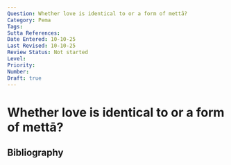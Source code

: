 ```yaml
---
Question: Whether love is identical to or a form of mettā?
Category: Pema
Tags: 
Sutta References: 
Date Entered: 10-10-25
Last Revised: 10-10-25
Review Status: Not started
Level: 
Priority: 
Number: 
Draft: true
---
```


# Whether love is identical to or a form of mettā?

## Bibliography

<!-- 

Notes:



-->